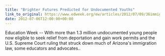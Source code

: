 ```yaml
---
title: "Brighter Futures Predicted for Undocumented Youths"
link_to_original: https://www.edweek.org/ew/articles/2012/07/09/36immigrants.h31.html?tkn=PYLF3LWVUuKW%2F9w4Cg5aoONoodkTG8x2GpSD&cmp=clp-edweek)  
date: 2012-07-06T12:00:00+00:00
---
```

  
Education Week -- With more than 1.3 million undocumented young people now eligible to seek relief from deportation and gain work permits and the U.S. Supreme Court ruling that struck down much of Arizona's immigration law, some educators and advocates..

